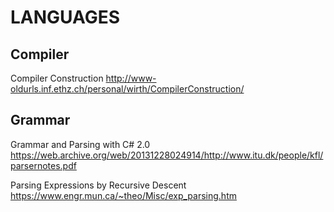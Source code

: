 # LANGUAGES

## Compiler

Compiler Construction
http://www-oldurls.inf.ethz.ch/personal/wirth/CompilerConstruction/

## Grammar

Grammar and Parsing with C# 2.0
https://web.archive.org/web/20131228024914/http://www.itu.dk/people/kfl/parsernotes.pdf

Parsing Expressions by Recursive Descent
https://www.engr.mun.ca/~theo/Misc/exp_parsing.htm

